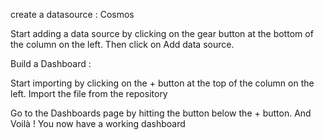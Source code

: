 create a datasource : Cosmos

Start adding a data source by clicking on the gear button at the bottom of the column on the left. Then click on Add data source. 

Build a Dashboard :

Start importing by clicking on the + button at the top of the column on the left. Import the file from the repository

Go to the Dashboards page by hitting the button below the + button. And Voilà ! You now have a working dashboard